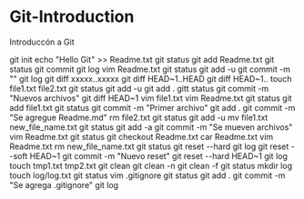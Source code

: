 # Git-Introduction
Introduccón a Git

git init
echo "Hello Git" >> Readme.txt
git status
git add Readme.txt
git status
git commit
git log
vim Readme.txt
git status
git add -u
git commit -m "<Comentario>"
git log
git diff xxxxx..xxxxx
git diff HEAD~1..HEAD
git diff HEAD~1..
touch file1.txt file2.txt
git status
git add -u
git add .
gitt status
git commit -m "Nuevos archivos"
git diff HEAD~1
vim file1.txt 
vim Readme.txt
git status
git add file1.txt
git status
git commit -m "Primer archivo"
git add .
git commit -m "Se agregue Readme.md"
rm file2.txt
git status
git add -u
mv file1.txt  new_file_name.txt
git status
git add -a
git commit -m "Se mueven archivos"
vim Readme.txt
git status
git checkout Readme.txt
car Readme.txt
vim Readme.txt
rm new_file_name.txt
git status
git reset --hard
git log
git reset --soft HEAD~1
git commit -m "Nuevo reset"
git reset --hard HEAD~1
git log
touch tmp1.txt tmp2.txt
git clean
git clean -n
git clean -f
git status
mkdir log
touch log/log.txt
git status
vim .gitignore
git status
git add .
git commit -m "Se agrega .gitignore"
git log